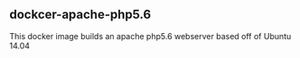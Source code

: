 ## dockcer-apache-php5.6

This docker image builds an apache php5.6 webserver based off of Ubuntu 14.04
